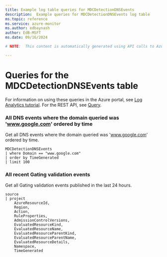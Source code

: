 ```yaml
---
title: Example log table queries for MDCDetectionDNSEvents
description:  Example queries for MDCDetectionDNSEvents log table
ms.topic: reference
ms.service: azure-monitor
ms.author: edbaynash
author: EdB-MSFT
ms.date: 09/16/2024

# NOTE:  This content is automatically generated using API calls to Azure. Any edits made on these files will be overwritten in the next run of the script. 

---
```


# Queries for the MDCDetectionDNSEvents table

For information on using these queries in the Azure portal, see [Log Analytics tutorial](/azure/azure-monitor/logs/log-analytics-tutorial). For the REST API, see [Query](/rest/api/loganalytics/query).


### All DNS events where the domain queried was 'www.google.com' ordered by time  


Get all DNS events where the domain queried was 'www.google.com' ordered by time.  

```query
MDCDetectionDNSEvents
| where Domain == "www.google.com"
| order by TimeGenerated
| limit 100
```



### All recent Gating validation events  


Get all Gating validation events published in the last 24 hours.  

```query
source
| project
	AzureResourceId,	
    Region,
    Action,
    RuleProperties,
    AdmissionControlVersions,
	EvaluatedResourceKind,
	EvaluatedResourceName,
    EvaluatedResourceParentKind,
    EvaluatedResourceParentName,
    EvaluatedResourceDetails,
	Namespace,
	TimeGenerated
```

